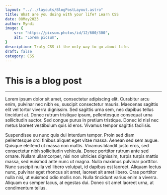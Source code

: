 ```yaml
---
layout: "../../layouts/BlogPostLayout.astro"
title: What are you doing with your life? Learn CSS
date: 08May2023
author: Myndi
image: {
    src: "https://picsum.photos/id/12/600/300",
    alt: "Lorem picsum",
}
description: Truly CSS it the only way to go about life.
draft: false
category: CSS
---
```


# This is a blog post

---

Lorem ipsum dolor sit amet, consectetur adipiscing elit. Curabitur arcu enim, pulvinar nec nibh eu, suscipit consectetur mauris. Maecenas sagittis elit vel tortor viverra dignissim. Sed sagittis urna sem, nec dapibus tellus tincidunt at. Donec rutrum tristique ipsum, pellentesque consequat urna sollicitudin auctor. Sed congue purus in pretium tristique. Donec id nisl nec metus laoreet vestibulum quis id eros. Vivamus tempor sagittis facilisis.

Suspendisse eu nunc quis dui interdum tempor. Proin sed diam pellentesque orci finibus aliquet eget vitae massa. Aenean sed sem augue. Quisque eleifend ut massa non mattis. Vivamus blandit justo eros, sed consectetur nibh sollicitudin vehicula. Donec porttitor rutrum ante sed ornare. Nullam ullamcorper, nisi non ultricies dignissim, turpis turpis mattis massa, sed euismod ante nunc ut magna. Nulla maximus pulvinar porttitor. Nunc suscipit nulla vel libero volutpat, id dapibus est laoreet. Aliquam lectus nunc, pulvinar eget rhoncus sit amet, laoreet sit amet libero. Cras porttitor nulla nisi, ut euismod odio mollis non. Nulla tincidunt varius enim a viverra. Aliquam eu semper lacus, at egestas dui. Donec sit amet laoreet urna, at condimentum tellus.